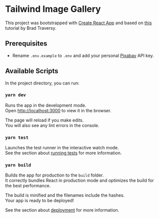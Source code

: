 # Tailwind Image Gallery

This project was bootstrapped with [Create React App](https://github.com/facebook/create-react-app) and based on [this](https://www.youtube.com/watch?v=FiGmAI5e91M) tutorial by Brad Traversy.

## Prerequisites

- Rename `.env.example` to `.env` and add your personal [Pixabay](https://pixabay.com/) API key.

## Available Scripts

In the project directory, you can run:

### `yarn dev`

Runs the app in the development mode.\
Open [http://localhost:3000](http://localhost:3000) to view it in the browser.

The page will reload if you make edits.\
You will also see any lint errors in the console.

### `yarn test`

Launches the test runner in the interactive watch mode.\
See the section about [running tests](https://facebook.github.io/create-react-app/docs/running-tests) for more information.

### `yarn build`

Builds the app for production to the `build` folder.\
It correctly bundles React in production mode and optimizes the build for the best performance.

The build is minified and the filenames include the hashes.\
Your app is ready to be deployed!

See the section about [deployment](https://facebook.github.io/create-react-app/docs/deployment) for more information.
